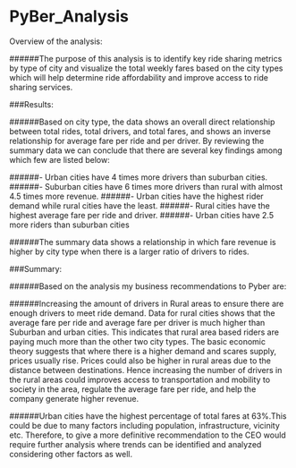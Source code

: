 # PyBer_Analysis
Overview of the analysis:

######The purpose of this analysis is to identify key ride sharing metrics by type of city  and visualize the total weekly fares based on the city types which will help determine ride affordability  and improve access to ride sharing services.


###Results:

######Based on city type, the data shows an overall direct relationship between total rides, total drivers, and total fares, and shows an inverse relationship for average fare per ride and per driver.
By reviewing the summary data we can conclude that there are several key findings among which few are listed below:


######- Urban cities have 4 times more drivers than suburban cities.
######- Suburban cities have 6 times more drivers than rural with almost 4.5 times more revenue.
######- Urban cities have the highest rider demand while rural cities have the least.
######- Rural cities have the highest average fare per ride and driver.
######- Urban cities have 2.5 more riders than suburban cities

######The summary data shows a relationship in which fare revenue is higher by city type when there is a larger ratio of drivers to rides.

###Summary:

######Based on the analysis my business recommendations to Pyber are: 

######Increasing the amount of drivers in Rural areas to ensure there are enough drivers to meet ride demand. Data for rural cities shows that the average fare per ride and average fare per driver is much higher than Suburban and urban cities. This indicates that rural area based riders are paying much more than the other two city types. The basic economic theory suggests that where there is a higher demand and scares supply, prices usually rise. Prices could also be higher in rural areas due to the distance between destinations. Hence increasing the number of drivers in the rural areas could improves access to transportation and mobility to society in the area, regulate the average fare per ride, and help the company generate higher revenue.  

######Urban cities have the highest percentage of total fares at 63%.This could be due to many factors including population, infrastructure, vicinity etc. 
Therefore, to give a more definitive recommendation to the CEO would require further analysis where trends can be identified and analyzed considering other factors as well. 
